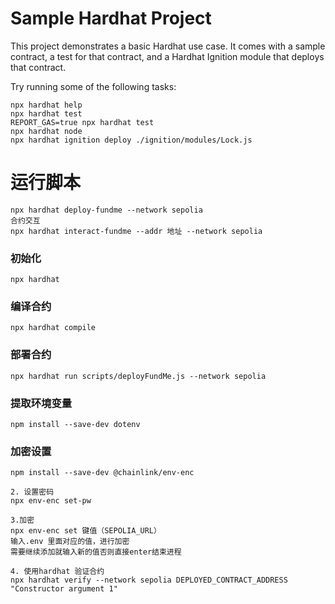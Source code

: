 # Sample Hardhat Project

This project demonstrates a basic Hardhat use case. It comes with a sample contract, a test for that contract, and a Hardhat Ignition module that deploys that contract.

Try running some of the following tasks:

```shell
npx hardhat help
npx hardhat test
REPORT_GAS=true npx hardhat test
npx hardhat node
npx hardhat ignition deploy ./ignition/modules/Lock.js

```

# 运行脚本

```
npx hardhat deploy-fundme --network sepolia
合约交互
npx hardhat interact-fundme --addr 地址 --network sepolia

```

### 初始化

```
npx hardhat

```

### 编译合约

```
npx hardhat compile

```

### 部署合约

```
npx hardhat run scripts/deployFundMe.js --network sepolia
```

### 提取环境变量

```
npm install --save-dev dotenv
```

### 加密设置

```
npm install --save-dev @chainlink/env-enc

2. 设置密码
npx env-enc set-pw

3.加密
npx env-enc set 键值（SEPOLIA_URL）
输入.env 里面对应的值，进行加密
需要继续添加就输入新的值否则直接enter结束进程

4. 使用hardhat 验证合约
npx hardhat verify --network sepolia DEPLOYED_CONTRACT_ADDRESS "Constructor argument 1"
```
